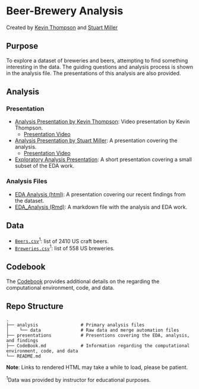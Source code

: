 # Beer-Brewery Analysis

Created by [Kevin Thompson](https://github.com/KThompson0308) and [Stuart Miller](https://github.com/sjmiller8182)

## Purpose

To explore a dataset of breweries and beers, attempting to find something interesting in the data. The guiding questions and analysis process is shown in the analysis file. The presentations of this analysis are also provided.

## Analysis 

### Presentation

* [Analysis Presentation by Kevin Thompson](https://github.com/KThompson0308/beeranalysis/blob/master/presentations/Thompson_Kevin_Presentation.pptx): Video presentation by Kevin Thompson.
  * [Presentation Video](https://youtu.be/voowLCE5R4k)
* [Analysis Presentation by Stuart Miller](https://github.com/KThompson0308/beeranalysis/blob/master/presentations/Analysis_Presentation_Stuart_Miller.pdf): A presentation covering the analysis.
  * [Presentation Video](https://youtu.be/E9f5CHflCzM)
* [Exploratory Analysis Presentation](http://htmlpreview.github.io/?https://github.com/KThompson0308/beeranalysis/blob/master/presentations/eda_presentation.html): A short presentation covering a small subset of the EDA work.

### Analysis Files

* [EDA Analysis (html)](http://htmlpreview.github.io/?https://github.com/KThompson0308/beeranalysis/blob/master/analysis/eda_analysis.html): A presentation covering our recent findings from the dataset. 
* [EDA_Analysis (Rmd)](https://github.com/KThompson0308/beeranalysis/blob/master/analysis/eda_analysis.Rmd): A markdown file with the analysis and EDA work.

## Data

* [`Beers.csv`](https://github.com/KThompson0308/beeranalysis/blob/master/analysis/data/Beers.csv)<sup>1</sup>: list of 2410 US craft beers.
* [`Breweries.csv`](https://github.com/KThompson0308/beeranalysis/blob/master/analysis/data/Breweries.csv)<sup>1</sup>: list of 558 US breweries.

## Codebook

The [Codebook](https://github.com/KThompson0308/beeranalysis/blob/master/CodeBook.md) provides additional details on the regarding the computational environment, code, and data.

## Repo Structure
    .
    ├── analysis                # Primary analysis files
    │    └── data               # Raw data and merge automation files
    ├── presentations           # Presentions covering the EDA, analysis, and findings
    ├── CodeBook.md             # Information regarding the computational environment, code, and data
    └── README.md

**Note**: Links to rendered HTML may take a while to load, please be patient.

<sup>1</sup>Data was provided by instructor for educational purposes.
